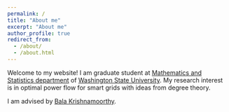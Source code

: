 ```yaml
---
permalink: /
title: "About me"
excerpt: "About me"
author_profile: true
redirect_from: 
  - /about/
  - /about.html
---
```


Welcome to my website! I am graduate student at [Mathematics and Statistics department](https://www.math.wsu.edu/) of [Washington State University](https://www.vancouver.wsu.edu/). My research interest is in optimal power flow for smart grids with ideas from degree theory.

I am advised by [Bala Krishnamoorthy](https://www.math.wsu.edu/faculty/bkrishna/).

